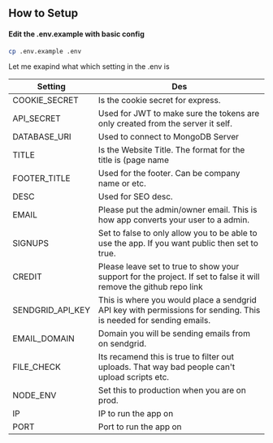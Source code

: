 ## How to Setup
#### Edit the .env.example with basic config

```sh
cp .env.example .env
```

Let me exapind what which setting in the .env is


| Setting  | Des |
| ------------- | ------------- |
| COOKIE_SECRET  | Is the cookie secret for express.  |
| API_SECRET  | Used for JWT to make sure the tokens are only created from the server it self.  |
| DATABASE_URI  | Used to connect to MongoDB Server  |
| TITLE  | Is the Website Title.  The format for the title is (page name | title)  |
| FOOTER_TITLE  | Used for the footer.  Can be company name or etc.  |
| DESC  | Used for SEO desc.  |
| EMAIL  | Please put the admin/owner email.  This is how app converts your user to a admin.  |
| SIGNUPS  | Set to false to only allow you to be able to use the app.  If you want public then set to true.  |
| CREDIT  | Please leave set to true to show your support for the project.  If set to false it will remove the github repo link  |
| SENDGRID_API_KEY  | This is where you would place a sendgrid API key with permissions for sending. This is needed for sending emails. |
| EMAIL_DOMAIN  | Domain you will be sending emails from on sendgrid. |
| FILE_CHECK  | Its recamend this is true to filter out uploads.  That way bad people can't upload scripts etc. |
| NODE_ENV  | Set this to production when you are on prod. |
| IP  | IP to run the app on |
| PORT  | Port to run the app on |

<!--
#### Edit the .env.example with basic config
```sh
cp .env.example .env
```
```sh
nano .env
```
Add what you want to the __.env__.
#### Install node packages
```sh
npm install
```

#### Start server
```sh
npm start
```
### Setup Account and ShareX
And go to your localhost:5050 or yourdomain.com either works and click login then create a account.

You should be be able to if you disable signups as you put your email in the __.env__ .

Once done we move on the next step.

Here's the sharex config templates for you

[ShareX Config](https://github.com/MrDemonWolf/share-mrdemonwolf-me/blob/master/sharex.sxcu)

Just edit the domain to fit your needs and input into sharex you can read more [here](https://getsharex.com/docs/custom-uploader)
After you done that you will have to get your API key from your account and paste it with Bear ${token} <-- the token

Now what you want to do is go to /admin if the email matchs the one in the *.env* then it will change your user to a admin -->
